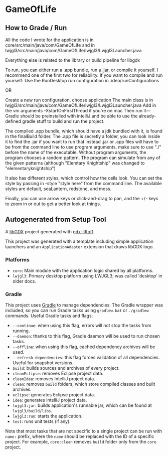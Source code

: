 # GameOfLife

## How to Grade / Run
All the code I wrote for the application is in core/src/main/java/com/GameOfLife and in lwjgl3/src/main/java/com/GameOfLife/lwjgl3/Lwjgl3Launcher.java

Everything else is related to the library or build pipeline for libgdx

To run, you can either run a .app bundle, run a .jar, or compile it yourself. I recommend one of the first two for reliability. If you want to compile and run yourself:
  Use the RunDesktop run configuration in .idea/runConfigurations

  OR
  
  Create a new run configuration, choose application
  The main class is in lwjgl3/src/main/java/com/GameOfLife/lwjgl3/Lwjgl3Launcher.java
  Add in the vm arguments -XstartOnFirstThread if you're on mac
  Then run it—Gradle should be preinstalled with intelliJ and be able to use the already-defined gradle stuff to build and run the project.

The compiled .app bundle, which should have a jdk bundled with it, is found in the finalBuild folder. The .app file is secretly a folder, you can look inside it to find the .jar if you want to run that instead
.jar or .app files will have to be from the command line to use program arguments, make sure to use "./" before the name of the executable. Without program arguments, the program chooses a random pattern.
The program can simulate from any of the given patterns (although "Elemtary Knightship" was changed to "elementaryknightship")

It also has different styles, which control how the cells look. You can set the style by passing in -style "style here" from the command line.
The available styles are default, seaLantern, redstone, and moss.

Finally, you can use arrow keys or click-and-drag to pan, and the +/- keys to zoom in or out to get a better look at things.


## Autogenerated from Setup Tool
A [libGDX](https://libgdx.com/) project generated with [gdx-liftoff](https://github.com/libgdx/gdx-liftoff).

This project was generated with a template including simple application launchers and an `ApplicationAdapter` extension that draws libGDX logo.

### Platforms

- `core`: Main module with the application logic shared by all platforms.
- `lwjgl3`: Primary desktop platform using LWJGL3; was called 'desktop' in older docs.

### Gradle

This project uses [Gradle](https://gradle.org/) to manage dependencies.
The Gradle wrapper was included, so you can run Gradle tasks using `gradlew.bat` or `./gradlew` commands.
Useful Gradle tasks and flags:

- `--continue`: when using this flag, errors will not stop the tasks from running.
- `--daemon`: thanks to this flag, Gradle daemon will be used to run chosen tasks.
- `--offline`: when using this flag, cached dependency archives will be used.
- `--refresh-dependencies`: this flag forces validation of all dependencies. Useful for snapshot versions.
- `build`: builds sources and archives of every project.
- `cleanEclipse`: removes Eclipse project data.
- `cleanIdea`: removes IntelliJ project data.
- `clean`: removes `build` folders, which store compiled classes and built archives.
- `eclipse`: generates Eclipse project data.
- `idea`: generates IntelliJ project data.
- `lwjgl3:jar`: builds application's runnable jar, which can be found at `lwjgl3/build/libs`.
- `lwjgl3:run`: starts the application.
- `test`: runs unit tests (if any).

Note that most tasks that are not specific to a single project can be run with `name:` prefix, where the `name` should be replaced with the ID of a specific project.
For example, `core:clean` removes `build` folder only from the `core` project.
